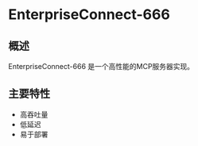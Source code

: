 # EnterpriseConnect-666

## 概述

EnterpriseConnect-666 是一个高性能的MCP服务器实现。

## 主要特性

- 高吞吐量
- 低延迟
- 易于部署
